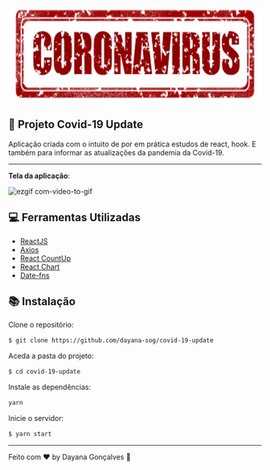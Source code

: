 <p align="center">
  <img width="550" height="190" src="https://raw.githubusercontent.com/dayana-sog/covid-19-update/master/src/assets/covid.png">
</p>

## :rocket: Projeto Covid-19 Update

Aplicação criada com o intuito de por em prática estudos de react, hook.
E também para informar as atualizações da pandemia da Covid-19.

---
**Tela da aplicação**:

![ezgif com-video-to-gif](https://user-images.githubusercontent.com/57035171/80156304-7e25b380-85bb-11ea-907c-67fcf589abd3.gif)


## :computer: Ferramentas Utilizadas
- [ReactJS](https://pt-br.reactjs.org/)
- [Axios](https://github.com/axios/axios)
- [React CountUp](https://www.npmjs.com/package/react-countup)
- [React Chart](http://jerairrest.github.io/react-chartjs-2/)
- [Date-fns](https://date-fns.org/)



## :books: Instalação 

Clone o repositório:
```sh
$ git clone https://github.com/dayana-sog/covid-19-update
```

Aceda a pasta do projeto:
```sh
$ cd covid-19-update
```
Instale as dependências:
```sh
yarn
```
Inicie o servidor:
```sh
$ yarn start
```


----------

Feito com ♥ by Dayana Gonçalves  👋 
